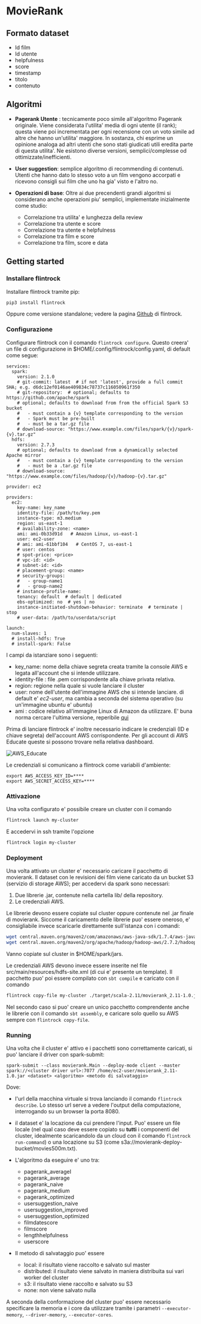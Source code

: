 # MovieRank

## Formato dataset
- Id film
- Id utente
- helpfulness
- score
- timestamp
- titolo
- contenuto

## Algoritmi

- **Pagerank Utente** : tecnicamente poco simile all'algoritmo Pagerank originale. Viene considerata l'utilita' media di ogni utente (il rank); questa viene poi incrementata per ogni recensione con un voto simile ad altre che hanno un'utilita' maggiore. In sostanza, chi esprime un opinione analoga ad altri utenti che sono stati giudicati utili eredita parte di questa utilita'. Ne esistono diverse versioni, semplici/complesse od ottimizzate/inefficienti.

- **User suggestion**: semplice algoritmo di recommending di contenuti. Utenti che hanno dato lo stesso voto a un film vengono accorpati e ricevono consigli sui film che uno ha gia' visto e l'altro no.

- **Operazioni di base**: Oltre ai due precendenti grandi algoritmi si considerano anche operazioni piu' semplici, implementate inizialmente come studio: 

    - Correlazione tra utilita' e lunghezza della review
    - Correlazione tra utente e score
    - Correlazione tra utente e helpfulness
    - Correlazione tra film e score
    - Correlazione tra film, score e data

## Getting started

### Installare flintrock

Installare flintrock tramite pip:

``` bash
pip3 install flintrock
```

Oppure come versione standalone; vedere la pagina [Github](https://github.com/nchammas/flintrock#installation) di flintrock.

### Configurazione

Configurare flintrock con il comando `flintrock configure`. Questo creera' un file di configurazione in $HOME/.config/flintrock/config.yaml, di default come segue:

```code=yaml
services:
  spark:
    version: 2.1.0
    # git-commit: latest  # if not 'latest', provide a full commit SHA; e.g. d6dc12ef0146ae409834c78737c116050961f350
    # git-repository:  # optional; defaults to https://github.com/apache/spark
    # optional; defaults to download from from the official Spark S3 bucket
    #   - must contain a {v} template corresponding to the version
    #   - Spark must be pre-built
    #   - must be a tar.gz file
    # download-source: "https://www.example.com/files/spark/{v}/spark-{v}.tar.gz"
  hdfs:
    version: 2.7.3
    # optional; defaults to download from a dynamically selected Apache mirror
    #   - must contain a {v} template corresponding to the version
    #   - must be a .tar.gz file
    # download-source: "https://www.example.com/files/hadoop/{v}/hadoop-{v}.tar.gz"

provider: ec2

providers:
  ec2:
    key-name: key_name
    identity-file: /path/to/key.pem
    instance-type: m3.medium
    region: us-east-1
    # availability-zone: <name>
    ami: ami-0b33d91d   # Amazon Linux, us-east-1
    user: ec2-user
    # ami: ami-61bbf104   # CentOS 7, us-east-1
    # user: centos
    # spot-price: <price>
    # vpc-id: <id>
    # subnet-id: <id>
    # placement-group: <name>
    # security-groups:
    #   - group-name1
    #   - group-name2
    # instance-profile-name:
    tenancy: default  # default | dedicated
    ebs-optimized: no  # yes | no
    instance-initiated-shutdown-behavior: terminate  # terminate | stop
    # user-data: /path/to/userdata/script

launch:
  num-slaves: 1
  # install-hdfs: True
  # install-spark: False
```

I campi da istanziare sono i seguenti:

- key_name: nome della chiave segreta creata tramite la console AWS e legata all'account che si intende utilizzare.
- identity-file : file .pem corrispondente alla chiave privata relativa.
- region: regione nella quale si vuole lanciare il cluster
- user: nome dell'utente dell'immagine AWS che si intende lanciare. di default e' *ec2-user*, ma cambia a seconda del sistema operativo (su un'immagine ubuntu e' *ubuntu*)
- ami : codice relativo all'immagine Linux di Amazon da utilizzare. E' buna norma cercare l'ultima versione, reperibile [qui](https://aws.amazon.com/amazon-linux-2/release-notes/)

Prima di lanciare flintrock e' inoltre necessario indicare le credenziali (ID e chiave segreta) dell'account AWS corrispondente. Per gli account di AWS Educate queste si possono trovare nella relativa dashboard.

![AWS_Educate](./md/aws.png)

Le credenziali si comunicano a flintrock come variabili d'ambiente:

```code=bash
export AWS_ACCESS_KEY_ID=****
export AWS_SECRET_ACCESS_KEY=****
```

### Attivazione

Una volta configurato e' possibile creare un cluster con il comando

``` bash
flintrock launch my-cluster
```

E accedervi in ssh tramite l'opzione

``` bash
flintrock login my-cluster
```

### Deployment

Una volta attivato un cluster e' necessario caricare il pacchetto di movierank.
Il dataset con le revisioni dei film viene caricato da un bucket S3 (servizio di storage AWS); per accedervi da spark sono necessari:

1. Due librerie .jar, contenute nella cartella lib/ della repository.
2. Le credenziali AWS.

Le librerie devono essere copiate sul cluster oppure contenute nel .jar finale di movierank.
Siccome il caricamento delle librerie puo' essere oneroso, e' consigliabile invece scaricarle direttamente sull'istanza con i comandi:

``` bash
wget central.maven.org/maven2/com/amazonaws/aws-java-sdk/1.7.4/aws-java-sdk-1.7.4.jar
wget central.maven.org/maven2/org/apache/hadoop/hadoop-aws/2.7.2/hadoop-aws-2.7.2.jar
```

Vanno copiate sul cluster in $HOME/spark/jars.

Le credenziali AWS devono invece essere inserite nel file src/main/resources/hdfs-site.xml
(di cui e' presente un template). Il pacchetto puo' poi essere compilato con `sbt compile` e caricato con il comando

``` bash
flintrock copy-file my-cluster ./target/scala-2.11/movierank_2.11-1.0.jar /home/ec2-user/
```

Nel secondo caso si puo' creare un unico pacchetto comprendente anche le librerie con il comando `sbt assembly`, e caricare solo quello su AWS sempre con `flintrock copy-file`.


### Running

Una volta che il cluster e' attivo e i pacchetti sono correttamente caricati, si puo' lanciare il driver con spark-submit:
```
spark-submit --class movierank.Main --deploy-mode client --master spark://<cluster driver url>:7077 /home/ec2-user/movierank_2.11-1.0.jar <dataset> <algoritmo> <metodo di salvataggio>
```

Dove:

- l'url della macchina virtuale si trova lanciando il comando `flintrock describe`. Lo stesso url serve a vedere l'output della computazione, interrogando su un browser la porta 8080.

- il dataset e' la locazione da cui prendere l'input. Puo' essere un file locale (nel qual caso deve essere copiato su **tutti** i componenti del cluster, idealmente scaricandolo da un cloud con il comando `flintrock run-command`) o una locazione su S3 (come s3a://movierank-deploy-bucket/movies500m.txt).

- L'algoritmo da eseguire e' uno tra:

    - pagerank_averageI
    - pagerank_average
    - pagerank_naive
    - pagerank_medium
    - pagerank_optimized
    - usersuggestion_naive
    - usersuggestion_improved
    - usersuggestion_optimized
    - filmdatescore
    - filmscore
    - lengthhelpfulness
    - userscore

- Il metodo di salvataggio puo' essere

    - local: il risultato viene raccolto e salvato sul master
    - distributed: il risultato viene salvato in maniera distribuita sui vari worker del cluster
    - s3: il risultato viene raccolto e salvato su S3
    - none: non viene salvato nulla

A seconda della conformazione del cluster puo' essere necessario specificare la memoria e i core da utilizzare tramite i parametri `--executor-memory`, `--driver-memory`, `--executor-cores`.